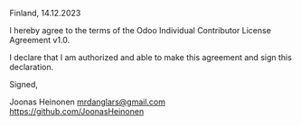 Finland, 14.12.2023

I hereby agree to the terms of the Odoo Individual Contributor License
Agreement v1.0.

I declare that I am authorized and able to make this agreement and sign this
declaration.

Signed,

Joonas Heinonen mrdanglars@gmail.com https://github.com/JoonasHeinonen
